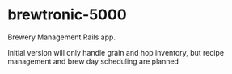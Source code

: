 brewtronic-5000
===============

Brewery Management Rails app.

Initial version will only handle grain and hop inventory, 
but recipe management and brew day scheduling are planned
